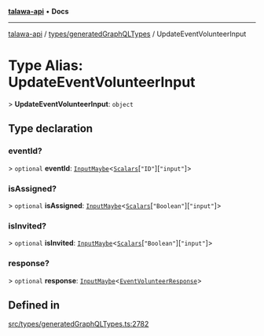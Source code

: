 [**talawa-api**](../../../README.md) • **Docs**

***

[talawa-api](../../../modules.md) / [types/generatedGraphQLTypes](../README.md) / UpdateEventVolunteerInput

# Type Alias: UpdateEventVolunteerInput

\> **UpdateEventVolunteerInput**: `object`

## Type declaration

### eventId?

\> `optional` **eventId**: [`InputMaybe`](InputMaybe.md)\<[`Scalars`](Scalars.md)\[`"ID"`\]\[`"input"`\]\>

### isAssigned?

\> `optional` **isAssigned**: [`InputMaybe`](InputMaybe.md)\<[`Scalars`](Scalars.md)\[`"Boolean"`\]\[`"input"`\]\>

### isInvited?

\> `optional` **isInvited**: [`InputMaybe`](InputMaybe.md)\<[`Scalars`](Scalars.md)\[`"Boolean"`\]\[`"input"`\]\>

### response?

\> `optional` **response**: [`InputMaybe`](InputMaybe.md)\<[`EventVolunteerResponse`](EventVolunteerResponse.md)\>

## Defined in

[src/types/generatedGraphQLTypes.ts:2782](https://github.com/PalisadoesFoundation/talawa-api/blob/2f8fb6988cd34004fbbf76550c8eef691b861a19/src/types/generatedGraphQLTypes.ts#L2782)
